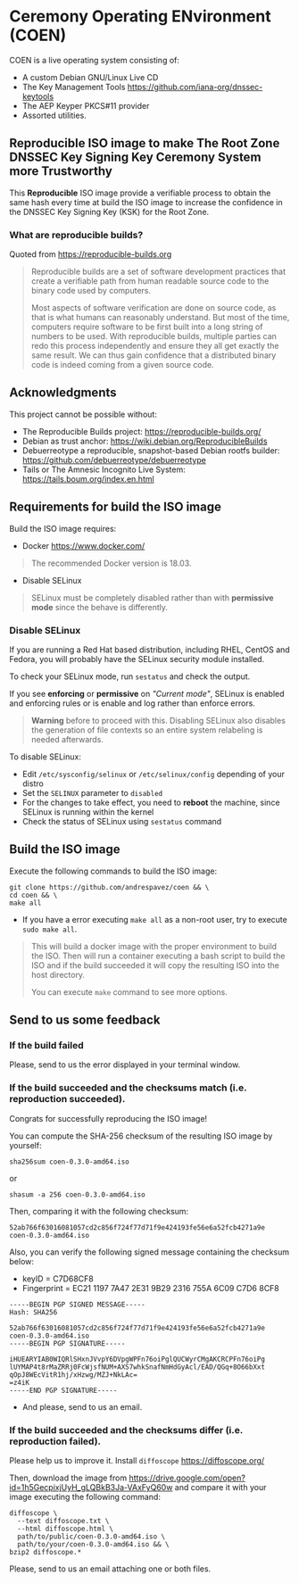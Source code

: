 # Ceremony Operating ENvironment (COEN)

COEN is a live operating system consisting of:

- A custom Debian GNU/Linux Live CD
- The Key Management Tools https://github.com/iana-org/dnssec-keytools
- The AEP Keyper PKCS#11 provider
- Assorted utilities.

## Reproducible ISO image to make The Root Zone DNSSEC Key Signing Key Ceremony System more Trustworthy

This **Reproducible** ISO image provide a verifiable process to obtain the same
hash every time at build the ISO image to increase the confidence in the DNSSEC Key
Signing Key (KSK) for the Root Zone.

### What are reproducible builds?

Quoted from https://reproducible-builds.org

> Reproducible builds are a set of software development practices that create a
verifiable path from human readable source code to the binary code used by
computers.
>
> Most aspects of software verification are done on source code, as that is what
humans can reasonably understand. But most of the time, computers require
software to be first built into a long string of numbers to be used. With
reproducible builds, multiple parties can redo this process independently and
ensure they all get exactly the same result. We can thus gain confidence that a
distributed binary code is indeed coming from a given source code.

## Acknowledgments

This project cannot be possible without:
- The Reproducible Builds project: https://reproducible-builds.org/
- Debian as trust anchor:  https://wiki.debian.org/ReproducibleBuilds
- Debuerreotype a reproducible, snapshot-based Debian rootfs builder:  
https://github.com/debuerreotype/debuerreotype
- Tails or The Amnesic Incognito Live System:
https://tails.boum.org/index.en.html

## Requirements for build the ISO image

Build the ISO image requires:

- Docker https://www.docker.com/
> The recommended Docker version is 18.03.

- Disable SELinux
> SELinux must be completely disabled rather than with **permissive mode** since
the behave is differently.

### Disable SELinux

If you are running a Red Hat based distribution, including RHEL, CentOS and
Fedora, you will probably have the SELinux security module installed.

To check your SELinux mode, run `sestatus` and check the output.

If you see **enforcing** or **permissive** on *"Current mode"*, SELinux is
enabled and enforcing rules or is enable and log rather than enforce errors.

> **Warning** before to proceed with this. Disabling SELinux also disables the
generation of file contexts so an entire system relabeling is needed afterwards.

To disable SELinux:

- Edit `/etc/sysconfig/selinux` or `/etc/selinux/config` depending of your distro
- Set the `SELINUX` parameter to `disabled`
- For the changes to take effect, you need to **reboot** the machine, since
SELinux is running within the kernel
- Check the status of SELinux using `sestatus` command

## Build the ISO image

Execute the following commands to build the ISO image:

```
git clone https://github.com/andrespavez/coen && \
cd coen && \
make all
```
* If you have a error executing `make all` as a non-root user, try to
execute `sudo make all`.

> This will build a docker image with the proper environment to build the
ISO. Then will run a container executing a bash script to build the ISO and
if the build succeeded it will copy the resulting ISO into the host directory.
>
> You can execute `make` command to see more options.

## Send to us some feedback

### If the build failed

Please, send to us the error displayed in your terminal window.

### If the build succeeded and the checksums match (i.e. reproduction succeeded).

Congrats for successfully reproducing the ISO image!

You can compute the SHA-256 checksum of the resulting ISO image by yourself:

```
sha256sum coen-0.3.0-amd64.iso
```
or
```
shasum -a 256 coen-0.3.0-amd64.iso
```

Then, comparing it with the following checksum:

```
52ab766f63016081057cd2c856f724f77d71f9e424193fe56e6a52fcb4271a9e  coen-0.3.0-amd64.iso
```

Also, you can verify the following signed message containing the checksum below:

- keyID = C7D68CF8
- Fingerprint = EC21 1197 7A47 2E31 9B29  2316 755A 6C09 C7D6 8CF8

```
-----BEGIN PGP SIGNED MESSAGE-----
Hash: SHA256

52ab766f63016081057cd2c856f724f77d71f9e424193fe56e6a52fcb4271a9e  coen-0.3.0-amd64.iso
-----BEGIN PGP SIGNATURE-----

iHUEARYIAB0WIQRlSHxnJVvpY6DVpgWPFn76oiPglQUCWyrCMgAKCRCPFn76oiPg
lUYMAP4t8rMaZRRj0FcWjsfNUM+AXS7whkSnafNmHdGyAcl/EAD/QGq+8O66bXxt
qOpJ8WEcVitR1hj/xHzwg/MZJ+NkLAc=
=z4iK
-----END PGP SIGNATURE-----
```

- And please, send to us an email.

### If the build succeeded and the checksums differ (i.e. reproduction failed).

Please help us to improve it. Install `diffoscope` https://diffoscope.org/

Then, download the image from
https://drive.google.com/open?id=1h5GecpixjUyH_gLQBkB3Ja-VAxFyQ60w
and compare it with your image executing the following command:

```
diffoscope \
  --text diffoscope.txt \
  --html diffoscope.html \
  path/to/public/coen-0.3.0-amd64.iso \
  path/to/your/coen-0.3.0-amd64.iso && \
bzip2 diffoscope.*
```
Please, send to us an email attaching one or both files.
